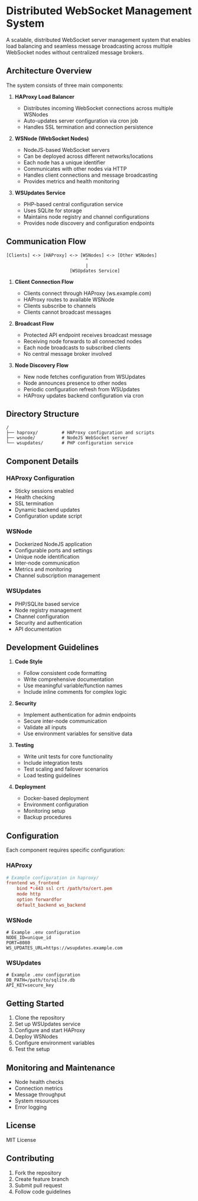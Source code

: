 # Distributed WebSocket Management System

A scalable, distributed WebSocket server management system that enables load balancing and seamless message broadcasting across multiple WebSocket nodes without centralized message brokers.

## Architecture Overview

The system consists of three main components:

1. **HAProxy Load Balancer**
   - Distributes incoming WebSocket connections across multiple WSNodes
   - Auto-updates server configuration via cron job
   - Handles SSL termination and connection persistence

2. **WSNode (WebSocket Nodes)**
   - NodeJS-based WebSocket servers
   - Can be deployed across different networks/locations
   - Each node has a unique identifier
   - Communicates with other nodes via HTTP
   - Handles client connections and message broadcasting
   - Provides metrics and health monitoring

3. **WSUpdates Service**
   - PHP-based central configuration service
   - Uses SQLite for storage
   - Maintains node registry and channel configurations
   - Provides node discovery and configuration endpoints

## Communication Flow

```
[Clients] <-> [HAProxy] <-> [WSNodes] <-> [Other WSNodes]
                              ^
                              |
                        [WSUpdates Service]
```

1. **Client Connection Flow**
   - Clients connect through HAProxy (ws.example.com)
   - HAProxy routes to available WSNode
   - Clients subscribe to channels
   - Clients cannot broadcast messages

2. **Broadcast Flow**
   - Protected API endpoint receives broadcast message
   - Receiving node forwards to all connected nodes
   - Each node broadcasts to subscribed clients
   - No central message broker involved

3. **Node Discovery Flow**
   - New node fetches configuration from WSUpdates
   - Node announces presence to other nodes
   - Periodic configuration refresh from WSUpdates
   - HAProxy updates backend configuration via cron

## Directory Structure

```
/
├── haproxy/         # HAProxy configuration and scripts
├── wsnode/          # NodeJS WebSocket server
└── wsupdates/       # PHP configuration service
```

## Component Details

### HAProxy Configuration
- Sticky sessions enabled
- Health checking
- SSL termination
- Dynamic backend updates
- Configuration update script

### WSNode
- Dockerized NodeJS application
- Configurable ports and settings
- Unique node identification
- Inter-node communication
- Metrics and monitoring
- Channel subscription management

### WSUpdates
- PHP/SQLite based service
- Node registry management
- Channel configuration
- Security and authentication
- API documentation

## Development Guidelines

1. **Code Style**
   - Follow consistent code formatting
   - Write comprehensive documentation
   - Use meaningful variable/function names
   - Include inline comments for complex logic

2. **Security**
   - Implement authentication for admin endpoints
   - Secure inter-node communication
   - Validate all inputs
   - Use environment variables for sensitive data

3. **Testing**
   - Write unit tests for core functionality
   - Include integration tests
   - Test scaling and failover scenarios
   - Load testing guidelines

4. **Deployment**
   - Docker-based deployment
   - Environment configuration
   - Monitoring setup
   - Backup procedures

## Configuration

Each component requires specific configuration:

### HAProxy
```conf
# Example configuration in haproxy/
frontend ws_frontend
    bind *:443 ssl crt /path/to/cert.pem
    mode http
    option forwardfor
    default_backend ws_backend
```

### WSNode
```env
# Example .env configuration
NODE_ID=unique_id
PORT=8080
WS_UPDATES_URL=https://wsupdates.example.com
```

### WSUpdates
```env
# Example .env configuration
DB_PATH=/path/to/sqlite.db
API_KEY=secure_key
```

## Getting Started

1. Clone the repository
2. Set up WSUpdates service
3. Configure and start HAProxy
4. Deploy WSNodes
5. Configure environment variables
6. Test the setup

## Monitoring and Maintenance

- Node health checks
- Connection metrics
- Message throughput
- System resources
- Error logging

## License

MIT License

## Contributing

1. Fork the repository
2. Create feature branch
3. Submit pull request
4. Follow code guidelines
